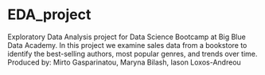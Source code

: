# EDA_project
Exploratory Data Analysis project for Data Science Bootcamp at Big Blue Data Academy. In this project we examine sales data from a bookstore to identify the best-selling authors, most popular genres, and trends over time.
Produced by: Mirto Gasparinatou,
             Maryna Bilash, 
             Iason Loxos-Andreou
